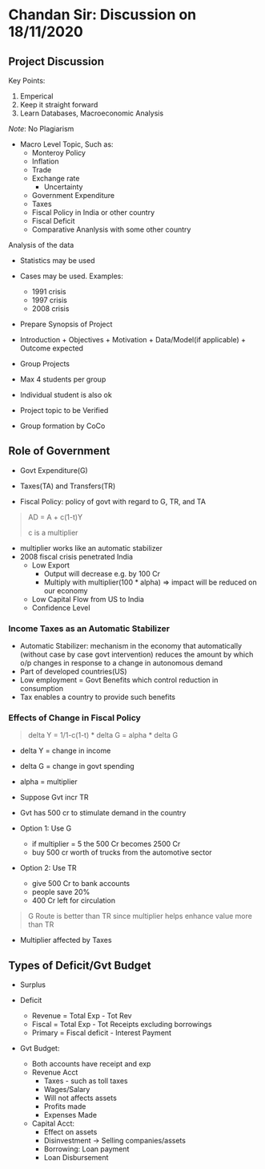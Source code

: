 # Chandan Sir: Discussion on 18/11/2020

## Project Discussion
Key Points:
1. Emperical
2. Keep it straight forward
3. Learn Databases, Macroeconomic Analysis

*Note*: No Plagiarism

- Macro Level Topic, Such as:
	- Monteroy Policy
	- Inflation
	- Trade
	- Exchange rate
		- Uncertainty
	- Government Expenditure
	- Taxes
	- Fiscal Policy in India or other country
	- Fiscal Deficit
	- Comparative Ananlysis with some other country

Analysis of the data
- Statistics may be used
- Cases may be used. Examples:
	- 1991 crisis
	- 1997 crisis
	- 2008 crisis

- Prepare Synopsis of Project
- Introduction + Objectives + Motivation + Data/Model(if applicable) + Outcome expected

- Group Projects
 - Max 4 students per group
 - Individual student is also ok
 - Project topic to be Verified
 - Group formation by CoCo

## Role of Government
- Govt Expenditure(G)
- Taxes(TA) and Transfers(TR)

- Fiscal Policy: policy of govt with regard to G, TR, and TA
> AD = A + c(1-t)Y
>
> c is a multiplier

- multiplier works like an automatic stabilizer
- 2008 fiscal crisis penetrated India
	- Low Export
		- Output will decrease e.g. by 100 Cr
		- Multiply with multiplier(100 * alpha) => impact will be reduced on our economy
	- Low Capital Flow from US to India
	- Confidence Level

### Income Taxes as an Automatic Stabilizer
- Automatic Stabilizer: mechanism in the economy that automatically (without case by case govt intervention) reduces the amount by which o/p changes in response to a change in autonomous demand
- Part of developed countries(US)
- Low employment = Govt Benefits which control reduction in consumption
- Tax enables a country to provide such benefits

### Effects of Change in Fiscal Policy
> delta Y = 1/1-c(1-t) * delta G = alpha * delta G
- delta Y = change in income
- delta G = change in govt spending
- alpha = multiplier

- Suppose Gvt incr TR
- Gvt has 500 cr to stimulate demand in the country
- Option 1: Use G
	- if multiplier = 5 the 500 Cr becomes 2500 Cr
	- buy 500 cr worth of trucks from the automotive sector
- Option 2: Use TR
	- give 500 Cr to bank accounts
	- people save 20%
	- 400 Cr left for circulation

> G Route is better than TR since multiplier helps enhance value more than TR

- Multiplier affected by Taxes

## Types of Deficit/Gvt Budget
- Surplus
- Deficit
	- Revenue = Total Exp - Tot Rev
	- Fiscal = Total Exp - Tot Receipts excluding borrowings
	- Primary = Fiscal deficit - Interest Payment

- Gvt Budget:
	- Both accounts have receipt and exp
	- Revenue Acct
		- Taxes - such as toll taxes
		- Wages/Salary
		- Will not affects assets
		- Profits made
		- Expenses Made
	- Capital Acct:
		- Effect on assets
		- Disinvestment -> Selling companies/assets
		- Borrowing: Loan payment
		- Loan Disbursement